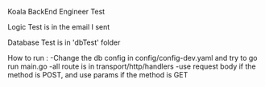 Koala BackEnd Engineer Test

Logic Test is in the email I sent

Database Test is in 'dbTest' folder

How to run :
-Change the db config in config/config-dev.yaml and try to go run main.go
-all route is in transport/http/handlers
-use request body if the method is POST, and use params if the  method is GET
